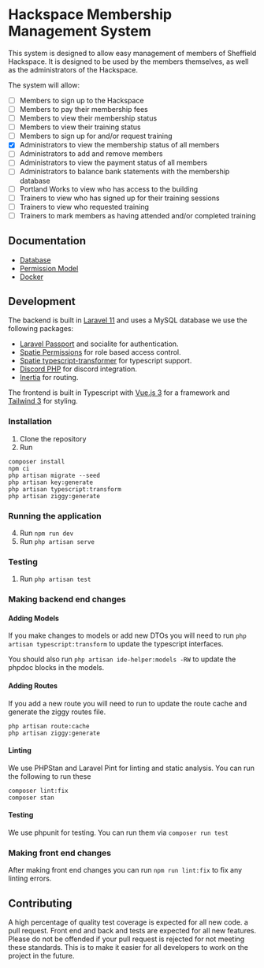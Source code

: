 # Hackspace Membership Management System

This system is designed to allow easy management of members of Sheffield Hackspace. It is designed to be used by the
members themselves, as well as the administrators of the Hackspace.

The system will allow:

- [ ] Members to sign up to the Hackspace
- [ ] Members to pay their membership fees
- [ ] Members to view their membership status
- [ ] Members to view their training status
- [ ] Members to sign up for and/or request training
- [x] Administrators to view the membership status of all members
- [ ] Administrators to add and remove members
- [ ] Administrators to view the payment status of all members
- [ ] Administrators to balance bank statements with the membership database
- [ ] Portland Works to view who has access to the building
- [ ] Trainers to view who has signed up for their training sessions
- [ ] Trainers to view who requested training
- [ ] Trainers to mark members as having attended and/or completed training

## Documentation

* [Database](docs/database.md)
* [Permission Model](docs/permission-model.md)
* [Docker](docs/docker.md)

## Development

The backend is built in [Laravel 11](https://laravel.com/docs/11.x) and uses a MySQL database we use the following
packages:

* [Laravel Passport](https://laravel.com/docs/11.x/passport) and socialite for authentication.
* [Spatie Permissions](https://spatie.be/docs/laravel-permission/v6/introduction) for role based access control.
* [Spatie typescript-transformer](https://spatie.be/docs/typescript-transformer/v2/introduction) for typescript support.
* [Discord PHP](https://github.com/discord-php/DiscordPHP) for discord integration.
* [Inertia](https://inertiajs.com/) for routing.

The frontend is built in Typescript with [Vue.js 3](https://vuejs.org/) for a framework
and [Tailwind 3](https://v3.tailwindcss.com/docs/installation) for styling.

### Installation

1. Clone the repository
2. Run

``` shell
composer install
npm ci
php artisan migrate --seed
php artisan key:generate
php artisan typescript:transform
php artisan ziggy:generate

```

### Running the application

4. Run `npm run dev`
9. Run `php artisan serve`

### Testing

1. Run `php artisan test`

### Making backend end changes

#### Adding Models

If you make changes to models or add new DTOs you will need to run `php artisan typescript:transform` to update the
typescript interfaces.

You should also run `php artisan ide-helper:models -RW` to update the phpdoc blocks in the models.

#### Adding Routes

If you add a new route you will need to run to update the route cache and generate the ziggy routes file.

``` shell
php artisan route:cache
php artisan ziggy:generate
```

#### Linting

We use PHPStan and Laravel Pint for linting and static analysis. You can run the following to run these

``` shell
composer lint:fix
composer stan
```

#### Testing

We use phpunit for testing. You can run them via `composer run test`

### Making front end changes

After making front end changes you can run `npm run lint:fix` to fix any linting errors.

## Contributing

A high percentage of quality test coverage is expected for all new code.
a pull request.
Front end and back and tests are expected for all new features.
Please do not be offended if your pull request is rejected for not meeting these standards.
This is to make it easier for all developers to work on the project in the future.
